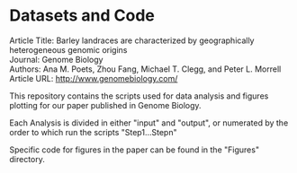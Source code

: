 Datasets and Code
==================

Article Title: Barley landraces are characterized by geographically heterogeneous genomic origins  
Journal: Genome Biology  
Authors: Ana M. Poets, Zhou Fang, Michael T. Clegg, and Peter L. Morrell  
Article URL: http://www.genomebiology.com/

This repository contains the scripts used for data analysis and figures plotting for our paper 
published in Genome Biology.

Each Analysis is divided in either "input" and "output", or numerated by the order to which run the scripts "Step1...Stepn"

Specific code for figures in the paper can be found in the "Figures" directory.

